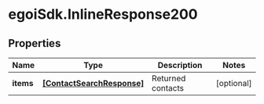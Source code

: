 # egoiSdk.InlineResponse200

## Properties
Name | Type | Description | Notes
------------ | ------------- | ------------- | -------------
**items** | [**[ContactSearchResponse]**](ContactSearchResponse.md) | Returned contacts | [optional] 


